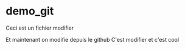 # demo_git
Ceci est un fichier modifier

Et maintenant on modifie depuis le github
C'est modifier et c'est cool
